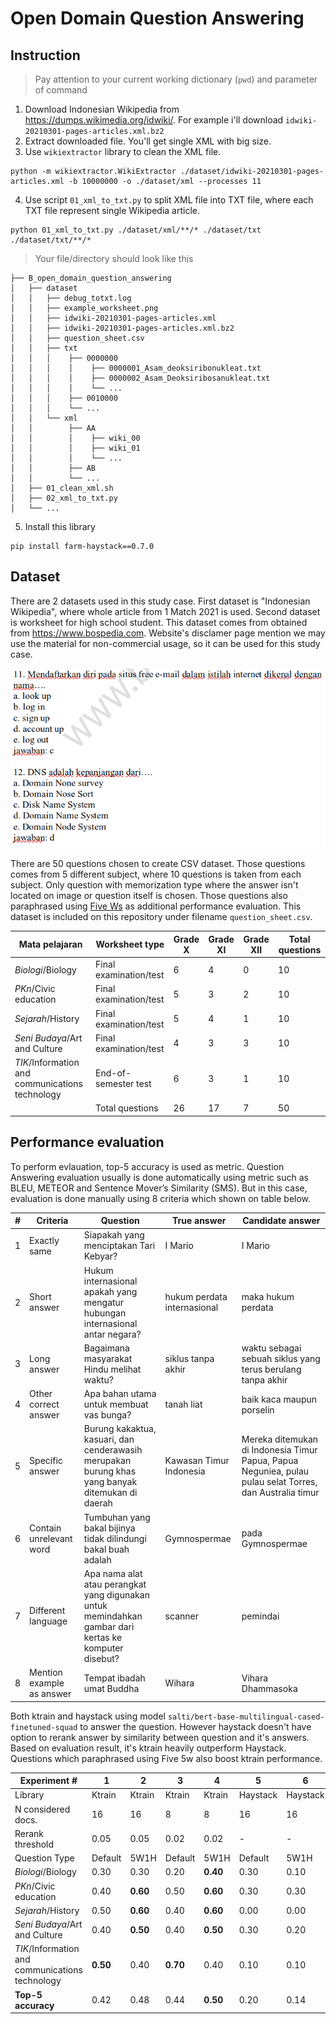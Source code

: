# Open Domain Question Answering

## Instruction

> Pay attention to your current working dictionary (`pwd`) and parameter of command

1. Download Indonesian Wikipedia from https://dumps.wikimedia.org/idwiki/. For example i'll download `idwiki-20210301-pages-articles.xml.bz2`
2. Extract downloaded file. You'll get single XML with big size.
3. Use `wikiextractor` library to clean the XML file.

```
python -m wikiextractor.WikiExtractor ./dataset/idwiki-20210301-pages-articles.xml -b 10000000 -o ./dataset/xml --processes 11
```

4. Use script `01_xml_to_txt.py` to split XML file into TXT file, where each TXT file represent single Wikipedia article.

```
python 01_xml_to_txt.py ./dataset/xml/**/* ./dataset/txt ./dataset/txt/**/*
```

> Your file/directory should look like this

```
├── B_open_domain_question_answering
│   ├── dataset
│   │   ├── debug_totxt.log
│   │   ├── example_worksheet.png
│   │   ├── idwiki-20210301-pages-articles.xml
│   │   ├── idwiki-20210301-pages-articles.xml.bz2
│   │   ├── question_sheet.csv
│   │   ├── txt
│   │   │    ├── 0000000
│   │   │    │    ├── 0000001_Asam_deoksiribonukleat.txt
│   │   │    │    ├── 0000002_Asam_Deoksiribosanukleat.txt
│   │   │    │    └── ...
│   │   │    ├── 0010000
│   │   │    └── ...
│   │   └── xml
│   │        ├── AA
│   │        │    ├── wiki_00
│   │        │    ├── wiki_01
│   │        │    └── ...
│   │        ├── AB
│   │        └── ...
│   ├── 01_clean_xml.sh
│   ├── 02_xml_to_txt.py
│   └── ...
```


5. Install this library

```
pip install farm-haystack==0.7.0
```

## Dataset

There are 2 datasets used in this study case. First dataset is "Indonesian Wikipedia", where whole article from 1 Match 2021 is used. Second dataset is worksheet for high school student. This dataset comes from obtained from https://www.bospedia.com. Website's disclamer page mention we may use the material for non-commercial usage, so it can be used for this study case.

![Example worksheet](./dataset/example_worksheet.png)

There are 50 questions chosen to create CSV dataset. Those questions comes from 5 different subject, where 10 questions is taken from each subject. Only question with memorization type where the answer isn't located on image or question itself is chosen. Those questions also paraphrased using [Five Ws](https://en.wikipedia.org/wiki/5W1H) as additional performance evaluation. This dataset is included on this repository under filename `question_sheet.csv`.


| Mata pelajaran                                  | Worksheet type         | Grade X | Grade XI | Grade XII | Total questions |
| ----------------------------------------------- | ---------------------- | ------- | -------- | --------- | --------------- |
| *Biologi*/Biology                               | Final examination/test | 6       | 4        | 0         | 10              |
| *PKn*/Civic education                           | Final examination/test | 5       | 3        | 2         | 10              |
| *Sejarah*/History                               | Final examination/test | 5       | 4        | 1         | 10              |
| *Seni Budaya*/Art and Culture                   | Final examination/test | 4       | 3        | 3         | 10              |
| *TIK*/Information and communications technology | End-of-semester test   | 6       | 3        | 1         | 10              |
|                                                 | Total questions        | 26      | 17       | 7         | 50              |

## Performance evaluation

To perform evlauation, top-5 accuracy is used as metric. Question Answering evaluation usually is done automatically using metric such as BLEU, METEOR and Sentence Mover’s Similarity (SMS). But in this case, evaluation is done manually using 8 criteria which shown on table below.

| #   | Criteria                  | Question                                                                                              | True answer                 | Candidate answer                                                                                         |
| --- | ------------------------- | ----------------------------------------------------------------------------------------------------- | --------------------------- | -------------------------------------------------------------------------------------------------------- |
| 1   | Exactly same              | Siapakah yang menciptakan Tari Kebyar?                                                                | I Mario                     | I Mario                                                                                                  |
| 2   | Short answer              | Hukum internasional apakah yang mengatur hubungan internasional antar negara?                         | hukum perdata internasional | maka hukum perdata                                                                                       |
| 3   | Long answer               | Bagaimana masyarakat Hindu melihat waktu?                                                             | siklus tanpa akhir          | waktu sebagai sebuah siklus yang terus berulang tanpa akhir                                              |
| 4   | Other correct answer      | Apa bahan utama untuk membuat vas bunga?                                                              | tanah liat                  | baik kaca maupun porselin                                                                                |
| 5   | Specific answer           | Burung kakaktua, kasuari, dan cenderawasih merupakan burung khas yang banyak ditemukan di daerah      | Kawasan Timur Indonesia     | Mereka ditemukan di Indonesia Timur Papua, Papua Neguniea, pulau pulau selat Torres, dan Australia timur |
| 6   | Contain unrelevant word   | Tumbuhan yang bakal bijinya tidak dilindungi bakal buah adalah                                        | Gymnospermae                | pada Gymnospermae                                                                                        |
| 7   | Different language        | Apa nama alat atau perangkat yang digunakan untuk memindahkan gambar dari kertas ke komputer disebut? | scanner                     | pemindai                                                                                                 |
| 8   | Mention example as answer | Tempat ibadah umat Buddha                                                                             | Wihara                      | Vihara Dhammasoka                                                                                        |

Both ktrain and haystack using model `salti/bert-base-multilingual-cased-finetuned-squad` to answer the question. However haystack doesn't have option to rerank answer by similarity between question and it's answers. Based on evaluation result, it's ktrain heavily outperform Haystack. Questions which paraphrased using Five 5w also boost ktrain performance.

| Experiment #                                    | 1        | 2        | 3        | 4        | 5        | 6        |
| ----------------------------------------------- | -------- | -------- | -------- | -------- | -------- | -------- |
| Library                                         | Ktrain   | Ktrain   | Ktrain   | Ktrain   | Haystack | Haystack |
| N considered docs.                              | 16       | 16       | 8        | 8        | 16       | 16       |
| Rerank threshold                                | 0.05     | 0.05     | 0.02     | 0.02     | -        | -        |
| Question Type                                   | Default  | 5W1H     | Default  | 5W1H     | Default  | 5W1H     |
| *Biologi*/Biology                               | 0.30     | 0.30     | 0.20     | **0.40** | 0.30     | 0.10     |
| *PKn*/Civic education                           | 0.40     | **0.60** | 0.50     | **0.60** | 0.30     | 0.30     |
| *Sejarah*/History                               | 0.50     | **0.60** | 0.40     | **0.60** | 0.00     | 0.00     |
| *Seni Budaya*/Art and Culture                   | 0.40     | **0.50** | 0.40     | **0.50** | 0.30     | 0.20     |
| *TIK*/Information and communications technology | **0.50** | 0.40     | **0.70** | 0.40     | 0.10     | 0.10     |
| **Top-5 accuracy**                              | 0.42     | 0.48     | 0.44     | **0.50** | 0.20     | 0.14     |
